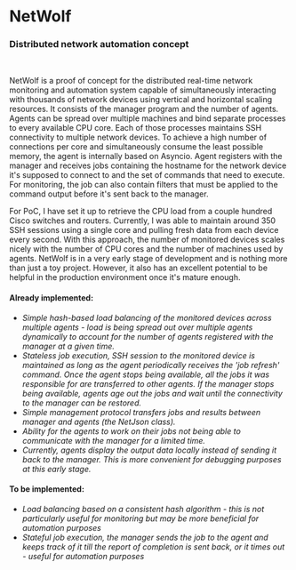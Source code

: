 # NetWolf

### Distributed network automation concept
<br>

NetWolf is a proof of concept for the distributed real-time network monitoring and automation system capable of simultaneously interacting with thousands of network devices using vertical and horizontal scaling resources. It consists of the manager program and the number of agents. Agents can be spread over multiple machines and bind separate processes to every available CPU core. Each of those processes maintains SSH connectivity to multiple network devices. To achieve a high number of connections per core and simultaneously consume the least possible memory, the agent is internally based on Asyncio. Agent registers with the manager and receives jobs containing the hostname for the network device it's supposed to connect to and the set of commands that need to execute. For monitoring, the job can also contain filters that must be applied to the command output before it's sent back to the manager.

For PoC, I have set it up to retrieve the CPU load from a couple hundred Cisco switches and routers. Currently, I was able to maintain around 350 SSH sessions using a single core and pulling fresh data from each device every second. With this approach, the number of monitored devices scales nicely with the number of CPU cores and the number of machines used by agents. NetWolf is in a very early stage of development and is nothing more than just a toy project. However, it also has an excellent potential to be helpful in the production environment once it's mature enough.

#### Already implemented:

 - *Simple hash-based load balancing of the monitored devices across multiple agents - load is being spread out over multiple agents dynamically to account for the number of agents registered with the manager at a given time.*
 - *Stateless job execution, SSH session to the monitored device is maintained as long as the agent periodically receives the 'job refresh' command. Once the agent stops being available, all the jobs it was responsible for are transferred to other agents. If the manager stops being available, agents age out the jobs and wait until the connectivity to the manager can be restored.*
 - *Simple management protocol transfers jobs and results between manager and agents (the NetJson class).*
 - *Ability for the agents to work on their jobs not being able to communicate with the manager for a limited time.*
 - *Currently, agents display the output data locally instead of sending it back to the manager. This is more convenient for debugging purposes at this early stage.*


#### To be implemented:

 - *Load balancing based on a consistent hash algorithm - this is not particularly useful for monitoring but may be more beneficial for automation purposes*
 - *Stateful job execution, the manager sends the job to the agent and keeps track of it till the report of completion is sent back, or it times out - useful for automation purposes*
